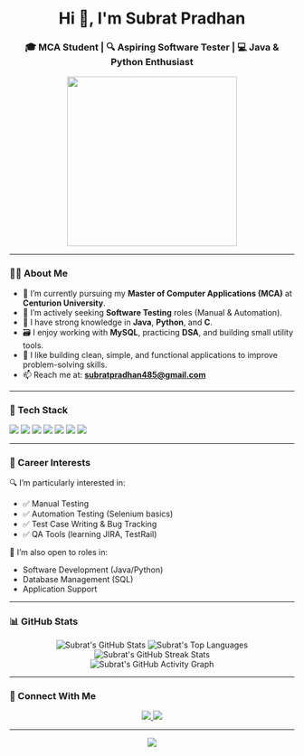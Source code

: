 <h1 align="center">Hi 👋, I'm Subrat Pradhan</h1>
<h3 align="center">🎓 MCA Student | 🔍 Aspiring Software Tester | 💻 Java & Python Enthusiast</h3>

<p align="center">
  <img src="https://media.giphy.com/media/qgQUggAC3Pfv687qPC/giphy.gif" width="300">
</p>

---

### 👨‍🎓 About Me

- 🏫 I’m currently pursuing my **Master of Computer Applications (MCA)** at **Centurion University**.
- 💼 I’m actively seeking **Software Testing** roles (Manual & Automation).
- 🧠 I have strong knowledge in **Java**, **Python**, and **C**.
- 🗃️ I enjoy working with **MySQL**, practicing **DSA**, and building small utility tools.
- 🚀 I like building clean, simple, and functional applications to improve problem-solving skills.
- 📫 Reach me at: **subratpradhan485@gmail.com**

---

### 🧰 Tech Stack

<p>
  <img src="https://img.shields.io/badge/Java-%23ED8B00.svg?style=for-the-badge&logo=java&logoColor=white" />
  <img src="https://img.shields.io/badge/Python-%2314354C.svg?style=for-the-badge&logo=python&logoColor=white" />
  <img src="https://img.shields.io/badge/C-%2300599C.svg?style=for-the-badge&logo=c&logoColor=white" />
  <img src="https://img.shields.io/badge/MySQL-%2300f.svg?style=for-the-badge&logo=mysql&logoColor=white" />
  <img src="https://img.shields.io/badge/Data%20Structures%20%26%20Algorithms-blueviolet?style=for-the-badge" />
  <img src="https://img.shields.io/badge/Git-%23F05033.svg?style=for-the-badge&logo=git&logoColor=white" />
  <img src="https://img.shields.io/badge/Eclipse-2C2255?style=for-the-badge&logo=eclipse-ide&logoColor=white" />
</p>

---

### 💼 Career Interests

🔍 I’m particularly interested in:
- ✅ Manual Testing
- ✅ Automation Testing (Selenium basics)
- ✅ Test Case Writing & Bug Tracking
- ✅ QA Tools (learning JIRA, TestRail)

📌 I’m also open to roles in:
- Software Development (Java/Python)
- Database Management (SQL)
- Application Support

---

### 📊 GitHub Stats

<p align="center">
  <!-- Subrat's GitHub Stats -->
  <img src="https://github-readme-stats.vercel.app/api?username=subratpradhan&show_icons=true&theme=tokyonight" alt="Subrat's GitHub Stats" />
  <img src="https://github-readme-stats.vercel.app/api/top-langs/?username=subratpradhan&layout=compact&theme=tokyonight" alt="Subrat's Top Languages" />
  <br />
  <img src="https://streak-stats.demolab.com/?user=subratpradhan&theme=tokyonight" alt="Subrat's GitHub Streak Stats" />
  <br />
  <img src="https://github-readme-activity-graph.cyclic.app/graph?username=subratpradhan&theme=tokyo-night&hide_border=true" alt="Subrat's GitHub Activity Graph" />
</p>


---

### 🔗 Connect With Me

<p align="center">
  <a href="https://www.linkedin.com/in/subrat-pradhan-93b59635a" target="_blank">
    <img src="https://img.shields.io/badge/LinkedIn-blue?style=for-the-badge&logo=linkedin&logoColor=white" />
  </a>
  <a href="mailto:subratpradhan5@gmail.com">
    <img src="https://img.shields.io/badge/Email-D14836?style=for-the-badge&logo=gmail&logoColor=white" />
  </a>
</p>

---

<p align="center">
  <img src="https://readme-typing-svg.demolab.com?font=Fira+Code&size=24&duration=3000&pause=1000&color=2E8B57&center=true&vCenter=true&width=440&lines=Aspiring+Software+Tester.;Focused+on+Learning+Everyday.;Let%27s+Connect+and+Grow!" />
</p>
